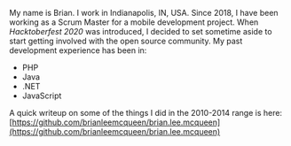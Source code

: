 
My name is Brian.  I work in Indianapolis, IN, USA.  Since 2018, I have been working as a Scrum Master for a mobile development project.  When *Hacktoberfest 2020* was introduced, I decided to set sometime aside to start getting involved with the open source community.  My past development experience has been in:
* PHP
* Java
* .NET
* JavaScript

A quick writeup on some of the things I did in the 2010-2014 range is here:
[https://github.com/brianleemcqueen/brian.lee.mcqueen](https://github.com/brianleemcqueen/brian.lee.mcqueen)